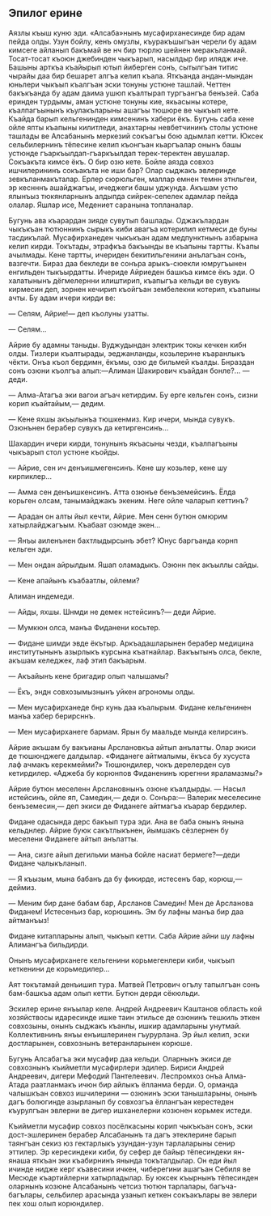 ## Эпилог ерине

Аязлы къыш куню эди.
«Алсаба»нынъ мусафирханесинде бир адам пейда олды.
Узун бойлу, кенъ омузлы, къуракъшыгъан черели бу адам кимсеге айланып бакъмай ве нч бир тюрлю шейнен меракъланмай.
Тосат-тосат къоюн джебинден чыкъарып, насылдыр бир илядж иче.
Башыны арткъа къайырып ютып йиберген сонъ, сытылгъан титис чырайы даа бир бешарет алгъа келип къала.
Яткъанда андан-мындан юньлери чыкъып къалгъан эски тонуны устюне ташлай.
Четтен бакъкъанда бу адам даима ушюп къалтырап тургъангъа бенъзей.
Саба еринден турдымы, аман устюне тонуны кие, якьасыны котере, къалпагъынынъ къулакъларыны ашагъы тюшюре ве чыкъып кете.
Къайда барып кельгенинден кимсенинъ хабери ёкъ.
Бугунь саба кене ойле япты къапыны килитледи, анахтарны невбетчининъ столы устюне ташлады ве Алсабанынъ меркезий сокъагъы бою адымлап кетти.
Юксек сельбилернинъ тёпесине келип къонгъан кьаргъалар онынъ башы устюнде гъаркъылдап-гъаркъылдап терек-теректен авушалар.
Сокъакъта кимсе ёкъ.
О бир озю кете.
Бойле аязда совхоз ишчилерининъ сокъакъта не иши бар?
Олар сыджакъ эвлеринде зевкъланмакъталар.
Ерлер сюрюльген, маллар емнен темнн этнльгеи, эр кеснннъ ашайджагъы, ичеджеги башы уджунда.
Акъшам устю ялынъыз тюкянларнынъ алдыпда сийрек-сепелек адамлар пейда олалар.
Яшлар исе, Медениет саранына топланалар.

Бугунь ава къарардан зияде сувутып башлады.
Оджакълардан чыкъкъан тютюннинъ сырыкъ киби авагъа котерилип кетмеси де буны тасдикълай.
Мусафирханеден чыкъкъан адам медпунктнынъ азбарына келип кирди.
Токътады, этрафкъа бакъынды ве къапыны тартты.
Къапы ачылмады.
Кене тартты, ичериден бекитильгенини анълагъан сонъ, вазгечти.
Бираз даа бекледи ве сонъра арыкъ-сюекли юмругъынен енгильден тыкъырдатты.
Ичериде Айриеден башкъа кимсе ёкъ эди.
О халатынынъ дёгмелернни илиштирип, къапыгъа кельди ве сувукъ кирмесин деп, зорнен кечирип къойгъан зембелекни котерип, къапыны ачты.
Бу адам ичери кирди ве:

— Селям, Айрие!— деп къолуны узатты.

— Селям...

Айрие бу адамны таныды.
Вуджудындан электрик токы кечкен кибн олды.
Тизлери къалтырады, эеджанланды, козьлерине къаранлыкъ чёкти.
Онъа къол бердимн, ёкъмы, озю де бильмей къалды.
Бнраздан сонъ озюни къолгъа алып:—Алиман Шакирович къайдан бонле?...
— деди.

— Алма-Атагъа эки вагои агъач кетирдим.
Бу ерге кельген сонъ, сизни корип къайтайым,— дедим.

— Кене яхшы акъылынъа тюшкенмиз.
Кир ичери, мында сувукъ.
Озюнънен берабер сувукъ да кетиргенсинъ...

Шахардин ичери кирди, тонунынъ якъасыны чезди, къалпагъыны чыкъарып стол устюне къойды.

— Айрие, сен ич денъишмегенсинъ.
Кене шу козьлер, кене шу кирпиклер...

— Амма сен денъишкенсинъ.
Атта озюнъе бенъземейсинъ.
Ёлда корьген олсам, танымайджакъ экеним.
Неге ойле чаларып кеттинъ?

— Арадан он алты йыл кечти, Айрие.
Мен сенн бутюн омюрим хатырлайджагъым.
Къабаат озюмде экен...

— Янъы аиленънен бахтлыдырсынъ эбет?
Юнус баргъанда корнп кельген эди.

— Мен ондан айрылдым.
Яшап оламадыкъ.
Оэюнн пек акъыллы сайды.

— Кене апайынъ къабаатлы, ойлеми?

Алиман индемеди.

— Айды, яхшы.
Шнмди не демек нстейсинъ?— деди Айрие.

— Мумкюн олса, манъа Фиданени косьтер.

— Фидане шимди эвде ёкътыр.
Аркъадашларынен берабер медицина институтынынъ азырлыкъ курсына къатнайлар.
Вакъытынъ олса, бекле, акъшам келеджек, лаф этип бакъарым.

— Акъайынъ кене бригадир олып чалышамы?

— Ёкъ, эндн совхозымызнынъ уйкен агрономы олды.

— Мен мусафирханеде бнр кунь даа къалырым.
Фидане кельгенинен манъа хабер берирсннъ.

— Мен мусафирханеге бармам.
Ярын бу маальде мында келирсинъ.

Айрие акъшам бу вакъианы Арслановкъа айтып анълатты.
Олар экиси де тюшюнджеге далдылар.
«Фиданеге айтмалымы, ёкъса бу хусуста лаф ачмакъ керекмейми?» Тюшюндилер, чокъ дерелерден сув кетирдилер.
«Аджеба бу корюнпов Фиданенинъ юрегнни яраламазмы?»

Айрие бутюн меселенн Арслановнынъ озюне къалдырды.
— Насыл истейсинъ, ойле яп, Самедин,— деди о.
Сонъра:— Валерик меселесине бенъземесин,— деп экиси де Фиданеге айтмагъа къарар бердилер.

Фидане одасында дерс бакъып тура эди.
Ана ве баба онынъ янына кельднлер.
Айрие буюк сакътлыкънен, йымшакъ сёзлернен бу меселени Фиданеге айтып анълатты.

— Ана, сизге айып дегильми манъа бойле насиат бермеге?—деди Фидане чалыкъланып.

— Я къызым, мына бабанъ да бу фикирде, истесенъ бар, корюш,— деймиз.

— Меним бир дане бабам бар, Арсланов Самедин!
Мен де Арсланова Фиданем!
Истесенъиз бар, корюшинъ.
Эм бу лафны манъа бир даа айтманъыз!

Фидане китапларыны алып, чыкъып кетти.
Саба Айрие айни шу лафны Алимангъа бильдирди.

Онынъ мусафирханеге кельгенини корьмегенлери киби, чыкъып кеткенини де корьмедилер...

Аят токътамай денъишип тура.
Матвей Петрович огълу тапылгъан сонъ бам-башкъа адам олып кетти.
Бутюн дерди сёкюльди.

Эскилер ерине янъылар келе.
Андрей Андреевич Каштанов область кой хозяйствосы идаресинде ишке таин этильсе де озюнинъ тешкиль эткен совхозыны, онынъ сыджакъ къанлы, ишкир адамларыны унутмай.
Коллективнинъ янъы енъишлеринен гъурурлана.
Эр йыл келип, эски достларынен, совхознынъ ветеранларынен корюше.

Бугунь Алсабагъа эки мусафир даа кельди.
Оларнынъ экиси де совхознынъ къийметли мусафирлери эдилер.
Бириси Андрей Андреевич, дигери Мефодий Пантелеевич.
Леспромхоз онъа Алма-Атада раатланмакъ ичюн бир айлыкъ ёлланма берди.
О, орманда чалышкъан совхоз ишчилерини — озюнинъ эски танышларыны, онынъ дагъ болюгинде азырланып бу совхозгъа ёллангъан керестеден къурулгъан эвлерни ве дигер ишханелерни козюнен корьмек истеди.

Къийметли мусафир совхоз посёлкасыны корип чыкъкъан сонъ, эски дост-эшлеринен берабер Алсабанынъ та дагъ этеклерине барып таянгъан секиз юз гектарлыкъ узундан-узун тарлаларыны сенир эттилер.
Эр кересиндеки киби, бу сефер де байыр тёпесиндеки ян-янаша яткъан эки къабирнинъ янында токъталдылар.
Он еди йыл ичинде нидже керг къавесини ичкен, чиберегини ашагъан Себиля ве Месюде къартийлерни хатырладылар.
Бу юксек къырнынъ тёпесинден оларнынъ козюне Алсабанынъ четсиз тютюн тарлалары, багъча-багълары, сельбилер арасында узанып кеткен сокъакълары ве эвлери пек хош олып корюндилер.
